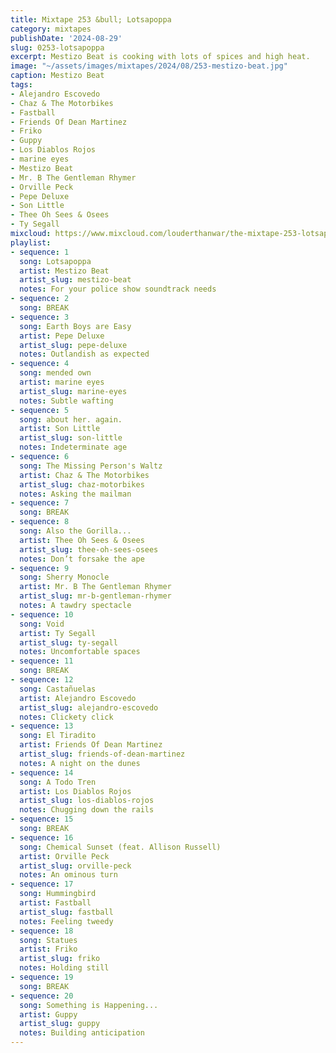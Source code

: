 ```yaml
---
title: Mixtape 253 &bull; Lotsapoppa
category: mixtapes
publishDate: '2024-08-29'
slug: 0253-lotsapoppa
excerpt: Mestizo Beat is cooking with lots of spices and high heat.
image: "~/assets/images/mixtapes/2024/08/253-mestizo-beat.jpg"
caption: Mestizo Beat
tags:
- Alejandro Escovedo
- Chaz & The Motorbikes
- Fastball
- Friends Of Dean Martinez
- Friko
- Guppy
- Los Diablos Rojos
- marine eyes
- Mestizo Beat
- Mr. B The Gentleman Rhymer
- Orville Peck
- Pepe Deluxe
- Son Little
- Thee Oh Sees & Osees
- Ty Segall
mixcloud: https://www.mixcloud.com/louderthanwar/the-mixtape-253-lotsapoppa-2024-08-29/
playlist:
- sequence: 1
  song: Lotsapoppa
  artist: Mestizo Beat
  artist_slug: mestizo-beat
  notes: For your police show soundtrack needs
- sequence: 2
  song: BREAK
- sequence: 3
  song: Earth Boys are Easy
  artist: Pepe Deluxe
  artist_slug: pepe-deluxe
  notes: Outlandish as expected
- sequence: 4
  song: mended own
  artist: marine eyes
  artist_slug: marine-eyes
  notes: Subtle wafting
- sequence: 5
  song: about her. again.
  artist: Son Little
  artist_slug: son-little
  notes: Indeterminate age
- sequence: 6
  song: The Missing Person's Waltz
  artist: Chaz & The Motorbikes
  artist_slug: chaz-motorbikes
  notes: Asking the mailman
- sequence: 7
  song: BREAK
- sequence: 8
  song: Also the Gorilla...
  artist: Thee Oh Sees & Osees
  artist_slug: thee-oh-sees-osees
  notes: Don’t forsake the ape
- sequence: 9
  song: Sherry Monocle
  artist: Mr. B The Gentleman Rhymer
  artist_slug: mr-b-gentleman-rhymer
  notes: A tawdry spectacle
- sequence: 10
  song: Void
  artist: Ty Segall
  artist_slug: ty-segall
  notes: Uncomfortable spaces
- sequence: 11
  song: BREAK
- sequence: 12
  song: Castañuelas
  artist: Alejandro Escovedo
  artist_slug: alejandro-escovedo
  notes: Clickety click
- sequence: 13
  song: El Tiradito
  artist: Friends Of Dean Martinez
  artist_slug: friends-of-dean-martinez
  notes: A night on the dunes
- sequence: 14
  song: A Todo Tren
  artist: Los Diablos Rojos
  artist_slug: los-diablos-rojos
  notes: Chugging down the rails
- sequence: 15
  song: BREAK
- sequence: 16
  song: Chemical Sunset (feat. Allison Russell)
  artist: Orville Peck
  artist_slug: orville-peck
  notes: An ominous turn
- sequence: 17
  song: Hummingbird
  artist: Fastball
  artist_slug: fastball
  notes: Feeling tweedy
- sequence: 18
  song: Statues
  artist: Friko
  artist_slug: friko
  notes: Holding still
- sequence: 19
  song: BREAK
- sequence: 20
  song: Something is Happening...
  artist: Guppy
  artist_slug: guppy
  notes: Building anticipation
---
```


